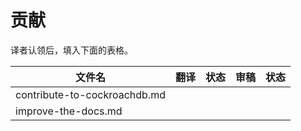 # 贡献

译者认领后，填入下面的表格。

| 文件名                          | 翻译   | 状态   | 审稿   | 状态   |
| ---------------------------- | ---- | ---- | ---- | ---- |
| contribute-to-cockroachdb.md |      |      |      |      |
| improve-the-docs.md          |      |      |      |      |